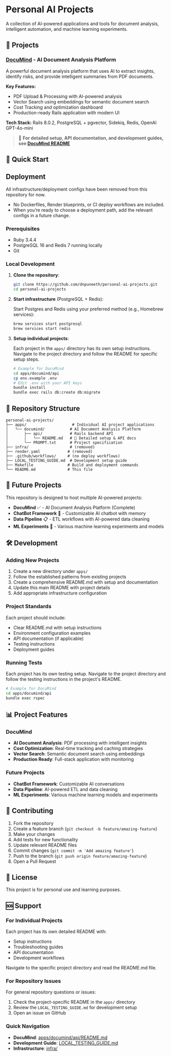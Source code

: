 # Personal AI Projects

A collection of AI-powered applications and tools for document analysis, intelligent automation, and machine learning experiments.

## 🚀 Projects

### [DocuMind](apps/documind/) - AI Document Analysis Platform

A powerful document analysis platform that uses AI to extract insights, identify risks, and provide intelligent summaries from PDF documents.

**Key Features:**

- PDF Upload & Processing with AI-powered analysis
- Vector Search using embeddings for semantic document search
- Cost Tracking and optimization dashboard
- Production-ready Rails application with modern UI

**Tech Stack:** Rails 8.0.2, PostgreSQL + pgvector, Sidekiq, Redis, OpenAI GPT-4o-mini

> 📖 **For detailed setup, API documentation, and development guides, see [DocuMind README](apps/documind/api/README.md)**

## 🚀 Quick Start

## Deployment

All infrastructure/deployment configs have been removed from this repository for now.

- No Dockerfiles, Render blueprints, or CI deploy workflows are included.
- When you’re ready to choose a deployment path, add the relevant configs in a future change.

### Prerequisites

- Ruby 3.4.4
- PostgreSQL 16 and Redis 7 running locally
- Git

### Local Development

1. **Clone the repository**:

   ```bash
   git clone https://github.com/dnpuneeth/personal-ai-projects.git
   cd personal-ai-projects
   ```

2. **Start infrastructure** (PostgreSQL + Redis):

   Start Postgres and Redis using your preferred method (e.g., Homebrew services):

   ```bash
   brew services start postgresql
   brew services start redis
   ```

3. **Setup individual projects**:

   Each project in the `apps/` directory has its own setup instructions. Navigate to the project directory and follow the README for specific setup steps.

   ```bash
   # Example for DocuMind
   cd apps/documind/api
   cp env.example .env
   # Edit .env with your API keys
   bundle install
   bundle exec rails db:create db:migrate
   ```

## 📁 Repository Structure

```
personal-ai-projects/
├── apps/                    # Individual AI project applications
│   └── documind/           # AI Document Analysis Platform
│       ├── api/            # Rails backend API
│       │   └── README.md   # 📖 Detailed setup & API docs
│       └── PROMPT.txt      # Project specification
├── infra/                  # (removed)
├── render.yaml            # (removed)
├── .github/workflows/     # (no deploy workflows)
├── LOCAL_TESTING_GUIDE.md  # Development setup guide
├── Makefile               # Build and deployment commands
└── README.md              # This file
```

## 🔮 Future Projects

This repository is designed to host multiple AI-powered projects:

- **DocuMind** ✅ - AI Document Analysis Platform (Complete)
- **ChatBot Framework** 🚧 - Customizable AI chatbot with memory
- **Data Pipeline** 📋 - ETL workflows with AI-powered data cleaning
- **ML Experiments** 🧪 - Various machine learning experiments and models

## 🛠️ Development

### Adding New Projects

1. Create a new directory under `apps/`
2. Follow the established patterns from existing projects
3. Create a comprehensive README.md with setup and documentation
4. Update this main README with project details
5. Add appropriate infrastructure configuration

### Project Standards

Each project should include:

- Clear README.md with setup instructions
- Environment configuration examples
- API documentation (if applicable)
- Testing instructions
- Deployment guides

### Running Tests

Each project has its own testing setup. Navigate to the project directory and follow the testing instructions in the project's README.

```bash
# Example for DocuMind
cd apps/documind/api
bundle exec rspec
```

## 📊 Project Features

### DocuMind

- **AI Document Analysis**: PDF processing with intelligent insights
- **Cost Optimization**: Real-time tracking and caching strategies
- **Vector Search**: Semantic document search using embeddings
- **Production Ready**: Full-stack application with monitoring

### Future Projects

- **ChatBot Framework**: Customizable AI conversations
- **Data Pipeline**: AI-powered ETL and data cleaning
- **ML Experiments**: Various machine learning models and experiments

## 🤝 Contributing

1. Fork the repository
2. Create a feature branch (`git checkout -b feature/amazing-feature`)
3. Make your changes
4. Add tests for new functionality
5. Update relevant README files
6. Commit changes (`git commit -m 'Add amazing feature'`)
7. Push to the branch (`git push origin feature/amazing-feature`)
8. Open a Pull Request

## 📜 License

This project is for personal use and learning purposes.

## 🆘 Support

### For Individual Projects

Each project has its own detailed README with:

- Setup instructions
- Troubleshooting guides
- API documentation
- Development workflows

Navigate to the specific project directory and read the README.md file.

### For Repository Issues

For general repository questions or issues:

1. Check the project-specific README in the `apps/` directory
2. Review the `LOCAL_TESTING_GUIDE.md` for development setup
3. Open an issue on GitHub

### Quick Navigation

- **DocuMind**: [apps/documind/api/README.md](apps/documind/api/README.md)
- **Development Guide**: [LOCAL_TESTING_GUIDE.md](LOCAL_TESTING_GUIDE.md)
- **Infrastructure**: [infra/](infra/)
